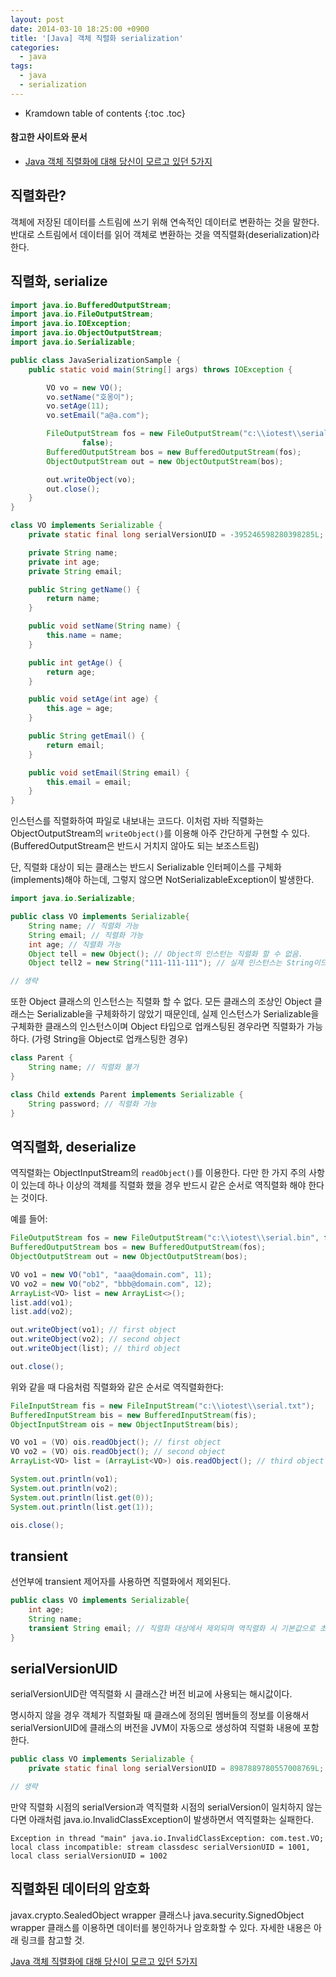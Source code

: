 ```yaml
---
layout: post
date: 2014-03-10 18:25:00 +0900
title: '[Java] 객체 직렬화 serialization'
categories:
  - java
tags:
  - java
  - serialization
---
```


* Kramdown table of contents
{:toc .toc}

#### 참고한 사이트와 문서

- [Java 객체 직렬화에 대해 당신이 모르고 있던 5가지](/attachments/j-5things.pdf)

## 직렬화란?

객체에 저장된 데이터를 스트림에 쓰기 위해 연속적인 데이터로 변환하는 것을 말한다. 반대로 스트림에서 데이터를 읽어 객체로 변환하는 것을 역직렬화(deserialization)라 한다.

## 직렬화, serialize

```java
import java.io.BufferedOutputStream;
import java.io.FileOutputStream;
import java.io.IOException;
import java.io.ObjectOutputStream;
import java.io.Serializable;

public class JavaSerializationSample {
    public static void main(String[] args) throws IOException {

        VO vo = new VO();
        vo.setName("호옹이");
        vo.setAge(11);
        vo.setEmail("a@a.com");

        FileOutputStream fos = new FileOutputStream("c:\\iotest\\serial.txt",
                false);
        BufferedOutputStream bos = new BufferedOutputStream(fos);
        ObjectOutputStream out = new ObjectOutputStream(bos);

        out.writeObject(vo);
        out.close();
    }
}

class VO implements Serializable {
    private static final long serialVersionUID = -395246598280398285L;

    private String name;
    private int age;
    private String email;

    public String getName() {
        return name;
    }

    public void setName(String name) {
        this.name = name;
    }

    public int getAge() {
        return age;
    }

    public void setAge(int age) {
        this.age = age;
    }

    public String getEmail() {
        return email;
    }

    public void setEmail(String email) {
        this.email = email;
    }
}
```

인스턴스를 직렬화하여 파일로 내보내는 코드다. 이처럼 자바 직렬화는 ObjectOutputStream의 `writeObject()`를 이용해 아주 간단하게 구현할 수 있다.(BufferedOutputStream은 반드시 거치지 않아도 되는 보조스트림)

단, 직렬화 대상이 되는 클래스는 반드시 Serializable 인터페이스를 구체화(implements)해야 하는데, 그렇지 않으면 NotSerializableException이 발생한다.

```java
import java.io.Serializable;

public class VO implements Serializable{
    String name; // 직렬화 가능
    String email; // 직렬화 가능
    int age; // 직렬화 가능
    Object tell = new Object(); // Object의 인스턴는 직렬화 할 수 없음.
    Object tell2 = new String("111-111-111"); // 실제 인스턴스는 String이므로 직렬화 가능

// 생략
```

또한 Object 클래스의 인스턴스는 직렬화 할 수 없다. 모든 클래스의 조상인 Object 클래스는 Serializable을 구체화하기 않았기 때문인데, 실제 인스턴스가 Serializable을 구체화한 클래스의 인스턴스이며 Object 타입으로 업캐스팅된 경우라면 직렬화가 가능하다. (가령 String을 Object로 업캐스팅한 경우)

```java
class Parent {
    String name; // 직렬화 불가
}

class Child extends Parent implements Serializable {
    String password; // 직렬화 가능
}
```

## 역직렬화, deserialize

역직렬화는 ObjectInputStream의 `readObject()`를 이용한다. 다만 한 가지 주의 사항이 있는데 하나 이상의 객체를 직렬화 했을 경우 반드시 같은 순서로 역직렬화 해야 한다는 것이다.

예를 들어:

```java
FileOutputStream fos = new FileOutputStream("c:\\iotest\\serial.bin", false);
BufferedOutputStream bos = new BufferedOutputStream(fos);
ObjectOutputStream out = new ObjectOutputStream(bos);

VO vo1 = new VO("ob1", "aaa@domain.com", 11);
VO vo2 = new VO("ob2", "bbb@domain.com", 12);
ArrayList<VO> list = new ArrayList<>();
list.add(vo1);
list.add(vo2);

out.writeObject(vo1); // first object
out.writeObject(vo2); // second object
out.writeObject(list); // third object

out.close();
```

위와 같을 때 다음처럼 직렬화와 같은 순서로 역직렬화한다:

```java
FileInputStream fis = new FileInputStream("c:\\iotest\\serial.txt");
BufferedInputStream bis = new BufferedInputStream(fis);
ObjectInputStream ois = new ObjectInputStream(bis);

VO vo1 = (VO) ois.readObject(); // first object
VO vo2 = (VO) ois.readObject(); // second object
ArrayList<VO> list = (ArrayList<VO>) ois.readObject(); // third object

System.out.println(vo1);
System.out.println(vo2);
System.out.println(list.get(0));
System.out.println(list.get(1));

ois.close();
```

## transient

선언부에 transient 제어자를 사용하면 직렬화에서 제외된다.

```java
public class VO implements Serializable{
    int age;
    String name;
    transient String email; // 직렬화 대상에서 제외되며 역직렬화 시 기본값으로 초기화된다.
}
```

## serialVersionUID

serialVersionUID란 역직렬화 시 클래스간 버전 비교에 사용되는 해시값이다.

명시하지 않을 경우 객체가 직렬화될 때 클래스에 정의된 멤버들의 정보를 이용해서 serialVersionUID에 클래스의 버전을 JVM이 자동으로 생성하여 직렬화 내용에 포함한다.

```java
public class VO implements Serializable {
    private static final long serialVersionUID = 8987889780557008769L;

// 생략
```

만약 직렬화 시점의 serialVersion과 역직렬화 시점의 serialVersion이 일치하지 않는다면 아래처럼 java.io.InvalidClassException이 발생하면서 역직렬화는 실패한다.

```
Exception in thread "main" java.io.InvalidClassException: com.test.VO;
local class incompatible: stream classdesc serialVersionUID = 1001, local class serialVersionUID = 1002
```

## 직렬화된 데이터의 암호화

javax.crypto.SealedObject wrapper 클래스나 java.security.SignedObject wrapper 클래스를 이용하면 데이터를 봉인하거나 암호화할 수 있다. 자세한 내용은 아래 링크를 참고할 것.

[Java 객체 직렬화에 대해 당신이 모르고 있던 5가지](https://www.google.com/url?sa=t&rct=j&q=&esrc=s&source=web&cd=1&cad=rja&uact=8&ved=2ahUKEwj02-n5ppffAhUBWbwKHUq9CgEQFjAAegQIBxAC&url=http%3A%2F%2Fcfile30.uf.tistory.com%2Fattach%2F26613D375537C8D71B6149&usg=AOvVaw0d13LGC4OGxmQj2UCEE2jC)

